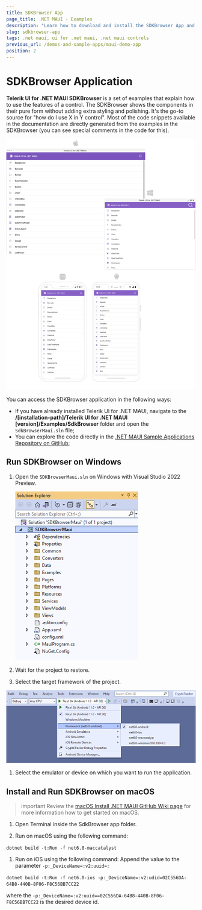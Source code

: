```yaml
---
title: SDKBrowser App
page_title: .NET MAUI - Examples
description: "Learn how to download and install the SDKBrowser App and check out the Telerik UI for .NET MAUI controls library."
slug: sdkbrowser-app
tags: .net maui, ui for .net maui, .net maui controls
previous_url: /demos-and-sample-apps/maui-demo-app
position: 2
---
```


# SDKBrowser Application

**Telerik UI for .NET MAUI SDKBrowser** is a set of examples that explain how to use the features of a control. The SDKBrowser shows the components in their pure form without adding extra styling and polishing. It's the go-to source for "how do I use X in Y control". Most of the code snippets available in the documentation are directly generated from the examples in the SDKBrowser (you can see special comments in the code for this).

![Telerik UI for .NET MAUI SDKBrowserMaui App](images/sdkbrowser_all.png)

You can access the SDKBrowser application in the following ways:

* If you have already installed Telerik UI for .NET MAUI, navigate to the **/[installation-path]/Telerik UI for .NET MAUI [version]/Examples/SdkBrowser** folder and open the `SdkBrowserMaui.sln` file;
* You can explore the code directly in the [.NET MAUI Sample Applications Repository on GitHub](https://github.com/telerik/maui-samples/tree/main/Samples/SdkBrowser);

## Run SDKBrowser on Windows

1. Open the `SDKBrowserMaui.sln` on Windows with Visual Studio 2022 Preview.

   ![Telerik UI Maui SDKBrowser Maui App VS Code](images/sdkmaui-structure.png)

1. Wait for the project to restore.

1. Select the target framework of the project.

  ![Telerik UI .NET MAUI SdkBrowserMaui App](images/sampleapps-visual-studio.png)

1. Select the emulator or device on which you want to run the application.
		
## Install and Run SDKBrowser on macOS

>important Review the [macOS Install .NET MAUI GitHub Wiki page](https://github.com/dotnet/maui/wiki/macOS-Install) for more information how to get started on macOS. 

1. Open Terminal inside the SdkBrowser app folder.

1. Run on macOS using the following command:

 `dotnet build -t:Run -f net6.0-maccatalyst`
 
1. Run on iOS using the following command: Append the value to the parameter `-p:_DeviceName=:v2:uuid=:`

 `dotnet build -t:Run -f net6.0-ios -p:_DeviceName=:v2:udid=02C556DA-64B8-440B-8F06-F8C56BB7CC22`
 
 where the `-p:_DeviceName=:v2:uuid==02C556DA-64B8-440B-8F06-F8C56BB7CC22` is the desired device id.
